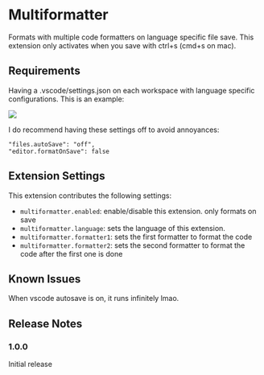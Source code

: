 # Multiformatter

Formats with multiple code formatters on language specific file save. This extension only activates when you save with ctrl+s (cmd+s on mac).

## Requirements

Having a .vscode/settings.json on each workspace with language specific configurations. This is an example:

![](https://i.imgur.com/aamyr2R.png)

I do recommend having these settings off to avoid annoyances:

```
"files.autoSave": "off",
"editor.formatOnSave": false
```

## Extension Settings

This extension contributes the following settings:

* `multiformatter.enabled`: enable/disable this extension. only formats on save
* `multiformatter.language`: sets the language of this extension.
* `multiformatter.formatter1`: sets the first formatter to format the code
* `multiformatter.formatter2`: sets the second formatter to format the code after the first one is done

## Known Issues

When vscode autosave is on, it runs infinitely lmao.

## Release Notes

### 1.0.0

Initial release